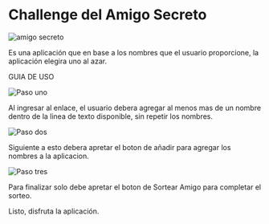<h1>Challenge del Amigo Secreto</h1>

![amigo secreto](https://github.com/user-attachments/assets/8f06039e-529a-46cc-99bb-7cff78bddc1c)


Es una aplicación que en base a los nombres que el usuario proporcione, la aplicación elegira uno al azar.


<p>GUIA DE USO</p>


![Paso uno](https://github.com/user-attachments/assets/6f9ca5b4-dc11-448c-85d1-4fe888989ee0)


Al ingresar al enlace, el usuario debera agregar al menos mas de un nombre dentro de la linea de texto disponible, sin repetir los nombres.


![Paso dos](https://github.com/user-attachments/assets/2591e688-b899-43cd-8956-ac7306018219)


Siguiente a esto debera apretar el boton de añadir para agregar los nombres a la aplicacion.


![Paso tres](https://github.com/user-attachments/assets/58254efd-6f6b-4879-a8db-5e5aeeb493cb)


Para finalizar solo debe apretar el boton de Sortear Amigo para completar el sorteo.



Listo, disfruta la aplicación.


